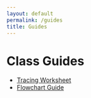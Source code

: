 ```yaml
---
layout: default
permalink: /guides
title: Guides
---
```


# Class Guides

* [Tracing Worksheet](/guides/tracing)
* [Flowchart Guide](/guides/flowchart)

